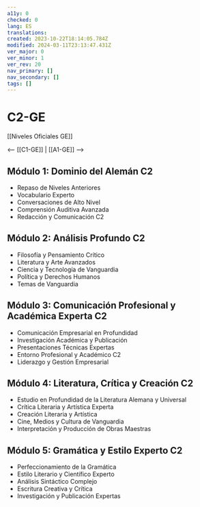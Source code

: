 ```yaml
---
a11y: 0
checked: 0
lang: ES
translations: 
created: 2023-10-22T18:14:05.784Z
modified: 2024-03-11T23:13:47.431Z
ver_major: 0
ver_minor: 1
ver_rev: 20
nav_primary: []
nav_secondary: []
tags: []
---
```

# C2-GE

[[Niveles Oficiales GE]]

<-- [[C1-GE]] | [[A1-GE]] -->

## Módulo 1: Dominio del Alemán C2

- Repaso de Niveles Anteriores
- Vocabulario Experto
- Conversaciones de Alto Nivel
- Comprensión Auditiva Avanzada
- Redacción y Comunicación C2

## Módulo 2: Análisis Profundo C2

- Filosofía y Pensamiento Crítico
- Literatura y Arte Avanzados
- Ciencia y Tecnología de Vanguardia
- Política y Derechos Humanos
- Temas de Vanguardia

## Módulo 3: Comunicación Profesional y Académica Experta C2

- Comunicación Empresarial en Profundidad
- Investigación Académica y Publicación
- Presentaciones Técnicas Expertas
- Entorno Profesional y Académico C2
- Liderazgo y Gestión Empresarial

## Módulo 4: Literatura, Crítica y Creación C2

- Estudio en Profundidad de la Literatura Alemana y Universal
- Crítica Literaria y Artística Experta
- Creación Literaria y Artística
- Cine, Medios y Cultura de Vanguardia
- Interpretación y Producción de Obras Maestras

## Módulo 5: Gramática y Estilo Experto C2

- Perfeccionamiento de la Gramática
- Estilo Literario y Científico Experto
- Análisis Sintáctico Complejo
- Escritura Creativa y Crítica
- Investigación y Publicación Expertas

